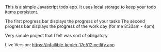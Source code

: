 This is a simple Javascript todo app. It uses local storage to keep your todo items persistent.

The first progress bar displays the progress of your tasks
The second progress bar displays the progress of the work day (for me 8:30am - 4pm)

Very simple project that I felt was sort of obligatory.

Live Version: https://infallible-kepler-17e512.netlify.app
